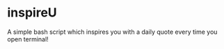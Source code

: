 # inspireU
A simple bash script which inspires you with a daily quote every time you open terminal!
